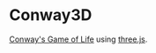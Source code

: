 Conway3D
========
[Conway's Game of Life](https://en.wikipedia.org/wiki/Conway's_Game_of_Life)
using [three.js](http://threejs.org).
